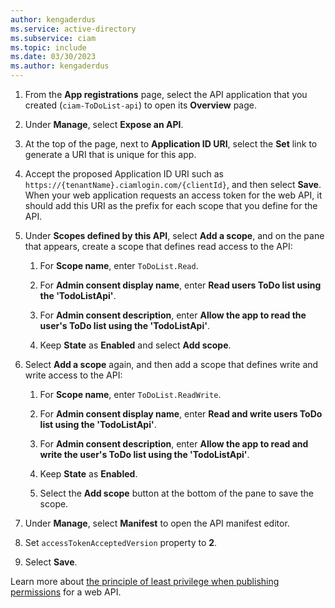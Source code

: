 ```yaml
---
author: kengaderdus
ms.service: active-directory
ms.subservice: ciam
ms.topic: include
ms.date: 03/30/2023
ms.author: kengaderdus
---
```


1. From the **App registrations** page, select the API application that you created (`ciam-ToDoList-api`) to open its **Overview** page.

1. Under **Manage**, select **Expose an API**.

1. At the top of the page, next to **Application ID URI**, select the **Set** link to generate a URI that is unique for this app.
 
1. Accept the proposed Application ID URI such as `https://{tenantName}.ciamlogin.com/{clientId}`, and then select **Save**. When your web application requests an access token for the web API, it should add this URI as the prefix for each scope that you define for the API.
 
1. Under **Scopes defined by this API**, select **Add a scope**, and on the pane that appears, create a scope that defines read access to the API:
    
    1. For **Scope name**, enter `ToDoList.Read`.
    
    1. For **Admin consent display name**, enter **Read users ToDo list using the 'TodoListApi'**.
    
    1. For **Admin consent description**, enter **Allow the app to read the user's ToDo list using the 'TodoListApi'**.
    
    1. Keep **State** as **Enabled** and select **Add scope**.
    

1. Select **Add a scope** again, and then add a scope that defines write and write access to the API:

    1. For **Scope name**, enter `ToDoList.ReadWrite`.
    
    1. For **Admin consent display name**, enter **Read and write users ToDo list using the 'TodoListApi'**.
    
    1. For **Admin consent description**, enter **Allow the app to read and write the user's ToDo list using the 'TodoListApi'**.
    
    1. Keep **State** as **Enabled**.
    
    1. Select the **Add scope** button at the bottom of the pane to save the scope.

1. Under **Manage**, select **Manifest** to open the API manifest editor.

1. Set `accessTokenAcceptedVersion` property to **2**.

1. Select **Save**.

Learn more about [the principle of least privilege when publishing permissions](https://learn.microsoft.com/security/zero-trust/develop/protected-api-example) for a web API. 